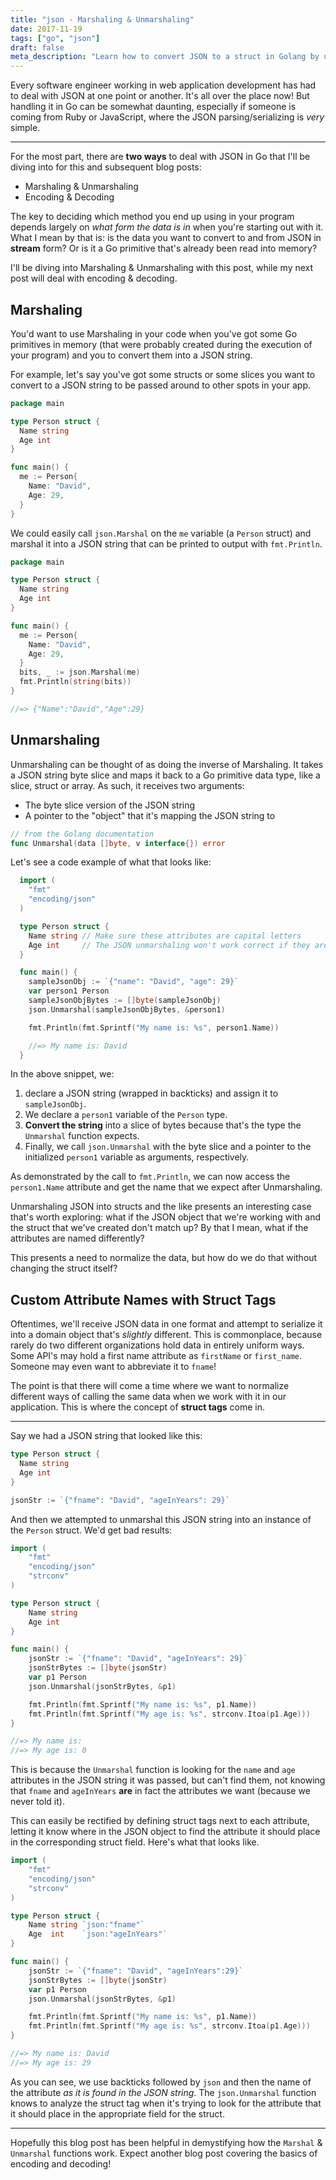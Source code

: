 ```yaml
---
title: "json - Marshaling & Unmarshaling"
date: 2017-11-19
tags: ["go", "json"]
draft: false
meta_description: "Learn how to convert JSON to a struct in Golang by using Unmarshaling. Also learn how to convert a struct into JSON with Marshaling."
---
```


Every software engineer working in web application development has had to deal
with JSON at one point or another. It's all over the place now! But handling it
in Go can be somewhat daunting, especially if someone is coming from Ruby or
JavaScript, where the JSON parsing/serializing is *very* simple.

---

For the most part, there are __two ways__ to deal with JSON in Go that I'll be
diving into for this and subsequent blog posts:

* Marshaling & Unmarshaling
* Encoding & Decoding

The key to deciding which method you end up using in your program depends
largely on *what form the data is in* when you're starting out with it. What
I mean by that is: is the data you want to convert to and from JSON in __stream__
form? Or is it a Go primitive that's already been read into memory?

I'll be diving into Marshaling & Unmarshaling with this post, while my next
post will deal with encoding & decoding.

## Marshaling

You'd want to use Marshaling in your code when you've got some Go primitives
in memory (that were probably created during the execution of your program) and
you to convert them into a JSON string.

For example, let's say you've got some structs or some slices you want to
convert to a JSON string to be passed around to other spots in your app.

```go
package main

type Person struct {
  Name string
  Age int
}

func main() {
  me := Person{
    Name: "David",
    Age: 29,
  }
}
```

We could easily call `json.Marshal` on the `me` variable (a `Person` struct)
and marshal it into a JSON string that can be printed to output with
`fmt.Println`.

```go
package main

type Person struct {
  Name string
  Age int
}

func main() {
  me := Person{
    Name: "David",
    Age: 29,
  }
  bits, _ := json.Marshal(me)
  fmt.Println(string(bits))
}

//=> {"Name":"David","Age":29}
```

## Unmarshaling

Unmarshaling can be thought of as doing the inverse of Marshaling. It takes
a JSON string byte slice and maps it back to a Go primitive data type, like a
slice, struct or array. As such, it receives two arguments:

  * The byte slice version of the JSON string
  * A pointer to the "object" that it's mapping the JSON string to

```go
// from the Golang documentation
func Unmarshal(data []byte, v interface{}) error
```

Let's see a code example of what that looks like:

```go
  import (
    "fmt"
    "encoding/json"
  )

  type Person struct {
    Name string // Make sure these attributes are capital letters
    Age int     // The JSON unmarshaling won't work correct if they aren't
  }

  func main() {
    sampleJsonObj := `{"name": "David", "age": 29}`
  	var person1 Person
    sampleJsonObjBytes := []byte(sampleJsonObj)
  	json.Unmarshal(sampleJsonObjBytes, &person1)

  	fmt.Println(fmt.Sprintf("My name is: %s", person1.Name))

    //=> My name is: David
  }
```

In the above snippet, we:

1. declare a JSON string (wrapped in backticks) and assign it to `sampleJsonObj`.
1. We declare a `person1` variable of the `Person` type.
1. __Convert the string__ into a slice of bytes because that's the type the
  `Unmarshal` function expects.
1. Finally, we call `json.Unmarshal` with the byte slice and a pointer to the
  initialized `person1` variable as arguments, respectively.

As demonstrated by the call to `fmt.Println`, we can now access the
`person1.Name` attribute and get the name that we expect after Unmarshaling.

Unmarshaling JSON into structs and the like presents an interesting case that's
worth exploring: what if the JSON object that we're working with and the struct
that we've created don't match up? By that I mean, what if the attributes are
named differently?

This presents a need to normalize the data, but how do we do that without
changing the struct itself?

## Custom Attribute Names with Struct Tags

Oftentimes, we'll receive JSON data in one format and attempt to serialize it
into a domain object that's *slightly* different. This is commonplace, because
rarely do two different organizations hold data in entirely uniform ways. Some
API's may hold a first name attribute as `firstName` or `first_name`. Someone
may even want to abbreviate it to `fname`!

The point is that there will come a time where we want to normalize different
ways of calling the same data when we work with it in our application. This is
where the concept of __struct tags__ come in.

---

Say we had a JSON string that looked like this:

```go
type Person struct {
  Name string
  Age int
}

jsonStr := `{"fname": "David", "ageInYears": 29}`
```

And then we attempted to unmarshal this JSON string into an instance of the
`Person` struct. We'd get bad results:

```go
import (
	"fmt"
	"encoding/json"
	"strconv"
)

type Person struct {
	Name string
	Age int
}

func main() {
	jsonStr := `{"fname": "David", "ageInYears": 29}`
	jsonStrBytes := []byte(jsonStr)
	var p1 Person
	json.Unmarshal(jsonStrBytes, &p1)

	fmt.Println(fmt.Sprintf("My name is: %s", p1.Name))
	fmt.Println(fmt.Sprintf("My age is: %s", strconv.Itoa(p1.Age)))
}

//=> My name is:
//=> My age is: 0
```

This is because the `Unmarshal` function is looking for the `name` and `age`
attributes in the JSON string it was passed, but can't find them, not knowing
that `fname` and `ageInYears` __are__ in fact the attributes we want (because
we never told it).

This can easily be rectified by defining struct tags next to each attribute,
letting it know where in the JSON object to find the attribute it should place
in the corresponding struct field. Here's what that looks like.

```go
import (
	"fmt"
	"encoding/json"
	"strconv"
)

type Person struct {
	Name string `json:"fname"`
	Age  int    `json:"ageInYears"`
}

func main() {
	jsonStr := `{"fname": "David", "ageInYears":29}`
	jsonStrBytes := []byte(jsonStr)
	var p1 Person
	json.Unmarshal(jsonStrBytes, &p1)

	fmt.Println(fmt.Sprintf("My name is: %s", p1.Name))
	fmt.Println(fmt.Sprintf("My age is: %s", strconv.Itoa(p1.Age)))
}

//=> My name is: David
//=> My age is: 29
```

As you can see, we use backticks followed by `json` and then the name of the
attribute *as it is found in the JSON string*. The `json.Unmarshal` function
knows to analyze the struct tag when it's trying to look for the attribute
that it should place in the appropriate field for the struct.

---

Hopefully this blog post has been helpful in demystifying how the `Marshal` &
`Unmarshal` functions work. Expect another blog post covering the basics
of encoding and decoding!
